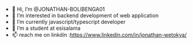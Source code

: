 - 👋 Hi, I’m @JONATHAN-BOLIBENGA01
- 👀 I’m interested in  backend development of web application 
- 🌱 I’m currently javascript/typescript developer
- 💞️ I’m a student at esisalama 
- 📫  reach me  on linkdin :https://www.linkedin.com/in/jonathan-wetokya/
<!---
JONATHAN-BOLIBENGA01/JONATHAN-BOLIBENGA01 is a ✨ special ✨ repository because its `README.md` (this file) appears on your GitHub profile.
You can click the Preview link to take a look at your changes.
--->
